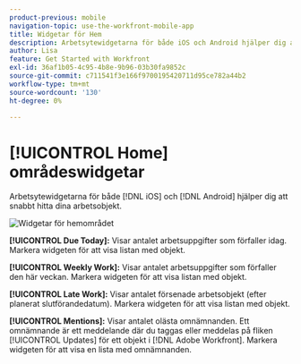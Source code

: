 ```yaml
---
product-previous: mobile
navigation-topic: use-the-workfront-mobile-app
title: Widgetar för Hem
description: Arbetsytewidgetarna för både iOS och Android hjälper dig att snabbt hitta dina arbeten.
author: Lisa
feature: Get Started with Workfront
exl-id: 36af1b05-4c95-4b8e-9b96-03b30fa9852c
source-git-commit: c711541f3e166f9700195420711d95ce782a44b2
workflow-type: tm+mt
source-wordcount: '130'
ht-degree: 0%

---
```


# [!UICONTROL Home] områdeswidgetar

Arbetsytewidgetarna för både [!DNL iOS] och [!DNL Android] hjälper dig att snabbt hitta dina arbetsobjekt.

![Widgetar för hemområdet](assets/mobile-home-area-widgets.png)

**[!UICONTROL Due Today]:** Visar antalet arbetsuppgifter som förfaller idag. Markera widgeten för att visa listan med objekt.

**[!UICONTROL Weekly Work]:** Visar antalet arbetsuppgifter som förfaller den här veckan. Markera widgeten för att visa listan med objekt.

**[!UICONTROL Late Work]:** Visar antalet försenade arbetsobjekt (efter planerat slutförandedatum). Markera widgeten för att visa listan med objekt.

**[!UICONTROL Mentions]:** Visar antalet olästa omnämnanden. Ett omnämnande är ett meddelande där du taggas eller meddelas på fliken [!UICONTROL Updates] för ett objekt i [!DNL Adobe Workfront]. Markera widgeten för att visa en lista med omnämnanden.
